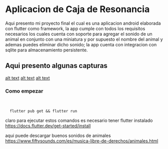 # Aplicacion de Caja de Resonancia


Aqui presento mi proyecto final el cual es una aplicacion android elaborada con flutter como framework, la app cumple con todos los requisitos necesarios los cuales cuenta con soporte para agregar el sonido de un animal en conjunto con una miniatura y por supuesto el nombre del animal y ademas puedes eliminar dicho sonido; la app cuenta con integracion con sqlite para almacenamiento persistente.

## Aqui presento algunas capturas

[alt text](/assets/img1.jpg)
[alt text](/assets/img3.jpg)
[alt text](/assets/img2.jpg)

### Como empezar

<br>

``` 
  flutter pub get && flutter run
```

claro para ejecutar estos comandos es necesario tener flutter instalado
https://docs.flutter.dev/get-started/install

aqui puede descargar buenos sonidos de animales
https://www.fiftysounds.com/es/musica-libre-de-derechos/animales.html